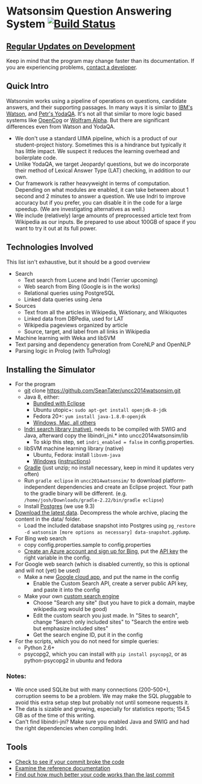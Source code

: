 Watsonsim Question Answering System [![Build Status](https://travis-ci.org/SeanTater/uncc2014watsonsim.png?branch=master)](https://travis-ci.org/SeanTater/uncc2014watsonsim)
======

## [Regular Updates on Development](http://watsonsim.blogspot.com)
Keep in mind that the program may change faster than its documentation. If you are experiencing problems, [contact a developer](mailto:stgallag@gmail.com).

## Quick Intro
Watsonsim works using a pipeline of operations on questions, candidate answers, and their supporting passages. In many ways it is similar to [IBM's Watson](http://en.wikipedia.org/wiki/Watson_%28computer%29), and [Petr's YodaQA](https://github.com/brmson/yodaqa). It's not all that similar to more logic based systems like [OpenCog](http://opencog.org/) or [Wolfram Alpha](www.wolframalpha.com). But there are significant differences even from Watson and YodaQA.

- We don't use a standard UIMA pipeline, which is a product of our student-project history. Sometimes this is a hindrance but typically it has little impact. We suspect it reduces the learning overhead and boilerplate code.
- Unlike YodaQA, we target Jeopardy! questions, but we do incorporate their method of Lexical Answer Type (LAT) checking, in addition to our own.
- Our framework is rather heavyweight in terms of computation. Depending on what modules are enabled, it can take between about 1 second and 2 minutes to answer a question. We use Indri to improve accuracy but if you prefer, you can disable it in the code for a large speedup. (We are investigating alternatives as well.)
- We include (relatively) large amounts of preprocessed article text from Wikipedia as our inputs. Be prepared to use about 100GB of space if you want to try it out at its full power.

## Technologies Involved
This list isn't exhaustive, but it should be a good overview

- Search
  - Text search from Lucene and Indri (Terrier upcoming)
  - Web search from Bing (Google is in the works)
  - Relational queries using PostgreSQL
  - Linked data queries using Jena
- Sources
  - Text from all the articles in Wikipedia, Wiktionary, and Wikiquotes
  - Linked data from DBPedia, used for LAT
  - Wikipedia pageviews organized by article
  - Source, target, and label from all links in Wikipedia
- Machine learning with Weka and libSVM
- Text parsing and dependency generation from CoreNLP and OpenNLP
- Parsing logic in Prolog (with TuProlog)

## Installing the Simulator
- For the program
  - [git](http://git-scm.com/downloads) clone https://github.com/SeanTater/uncc2014watsonsim.git
  - Java 8, either:
    - [Bundled with Eclipse](https://www.eclipse.org/downloads/)
    - Ubuntu utopic+: `sudo apt-get install openjdk-8-jdk`
    - Fedora 20+: `yum install java-1.8.0-openjdk`
    - [Windows, Mac, all others](http://www.oracle.com/technetwork/java/javase/downloads/jdk8-downloads-2133151.html)
  - [Indri search library (native)](http://www.lemurproject.org/indri.php), needs to be compiled with SWIG and Java, afterward copy the libindri_jni.* into uncc2014watsonsim/lib
    - To skip this step, set `indri_enabled = false` in config.properties.
  - libSVM machine learning library (native)
    - Ubuntu, Fedora: install `libsvm-java`
    - [Windows](http://www.csie.ntu.edu.tw/~cjlin/libsvm/) ([instructions](http://stackoverflow.com/questions/25060178/which-weka-and-libsvm-jar-files-to-use-in-java-code-for-svm-classification))
  - [Gradle](http://gradle.org/downloads) (just unzip; no install necessary, keep in mind it updates very often)
  - Run `gradle eclipse` in `uncc2014watsonsim/` to download platform-independent dependencies and create an Eclipse project. Your path to the gradle binary will be different. (e.g. `/home/josh/Downloads/gradle-2.22/bin/gradle eclipse`)
  - Install [Postgres](http://www.postgresql.org/download/) (we use 9.3)
- [Download the latest data](https://github.com/SeanTater/uncc2014watsonsim/wiki/Data-Sources). Decompress the whole archive, placing the content in the data/ folder.
  - Load the included database snapshot into Postgres using `pg_restore -d watsonsim [more options as necessary] data-snapshot.pgdump`.
- For Bing web search
  - copy config.properties.sample to config.properties
  - [Create an Azure account and sign up for Bing](https://datamarket.azure.com/dataset/bing/search), put the [API key](https://datamarket.azure.com/account/keys) the right variable in the config.
- For Google web search (which is disabled currently, so this is optional and will not (yet) be used)
  - Make a new [Google cloud app](https://cloud.google.com/console), and put the name in the config
    - Enable the Custom Search API, create a server public API key, and paste it into the config
  - Make your own [custom search engine](https://www.google.com/cse/create/new)
    - Choose "Search any site" (but you have to pick a domain, maybe wikipedia.org would be good)
    - Edit the custom search you just made. In "Sites to search", change "Search only included sites" to "Search the entire web but emphasize included sites"
    - Get the search engine ID, put it in the config
- For the scripts, which you do not need for simple queries:
  - Python 2.6+
  - psycopg2, which you can install with `pip install psycopg2`, or as python-psycopg2 in ubuntu and fedora

### Notes:
- We once used SQLite but with many connections (200-500+), corruption seems to be a problem. We may make the SQL pluggable to avoid this extra setup step but probably not until someone requests it.
- The data is sizable and growing, especially for statistics reports; 154.5 GB as of the time of this writing.
- Can't find libindri-jni? Make sure you enabled Java and SWIG and had the right dependencies when compiling Indri.

## Tools

- [Check to see if your commit broke the code](https://travis-ci.org/SeanTater/uncc2014watsonsim)
- [Examine the reference documentation](http://seantater.github.io/uncc2014watsonsim/)
- [Find out how much better your code works than the last commit](http://watsonsim.herokuapp.com/runs)
